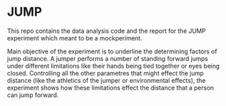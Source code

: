 # JUMP
This repo contains the data analysis code and the report for the JUMP experiment which meant to be a mockperiment.

Main objective of the experiment is to underline the determining factors of jump distance. A jumper performs a number of standing forward jumps under different limitations like their hands being tied together or eyes being closed. Controlling all the other parametres that might effect the jump distance (like the athletics of the jumper or environmental effects), the experiment shows how these limitations effect the distance that a person can jump forward.
